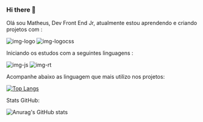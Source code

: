 ### Hi there 👋

Olá sou Matheus,  Dev Front End Jr, atualmente estou aprendendo e criando projetos com :

<img src="https://img.shields.io/badge/HTML5-E34F26?style=for-the-badge&logo=html5&logoColor=white" alt="img-logo">
<img src="https://img.shields.io/badge/CSS3-1572B6?style=for-the-badge&logo=css3&logoColor=white" alt="img-logocss">

Iniciando os estudos com a seguintes linguagens : 

<img src="https://img.shields.io/badge/JavaScript-323330?style=for-the-badge&logo=javascript&logoColor=F7DF1E" alt="img-js">
<img src="https://img.shields.io/badge/React-20232A?style=for-the-badge&logo=react&logoColor=61DAFB" alt="img-rt">


Acompanhe abaixo as linguagem que mais utilizo nos projetos:
<br>

[![Top Langs](https://github-readme-stats.vercel.app/api/top-langs/?username=KlyscSilva)](https://github.com/anuraghazra/github-readme-stats)

Stats GitHub:
<br>

![Anurag's GitHub stats](https://github-readme-stats.vercel.app/api?username=KlyscSilva&show_icons=true&theme=dracula)

